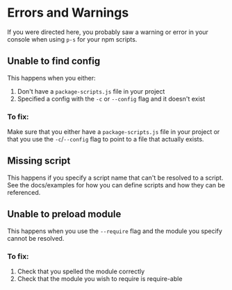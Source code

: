 # Errors and Warnings

If you were directed here, you probably saw a warning or error in your console when using `p-s` for your npm scripts.

## Unable to find config

This happens when you either:

1. Don't have a `package-scripts.js` file in your project
2. Specified a config with the `-c` or `--config` flag and it doesn't exist

### To fix:

Make sure that you either have a `package-scripts.js` file in your project or that you use the `-c`/`--config` flag to
point to a file that actually exists.

## Missing script

This happens if you specify a script name that can't be resolved to a script. See the docs/examples for how you can
define scripts and how they can be referenced.

## Unable to preload module

This happens when you use the `--require` flag and the module you specify cannot be resolved.

### To fix:

1. Check that you spelled the module correctly
2. Check that the module you wish to require is require-able
